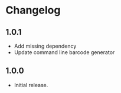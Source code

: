 # Changelog

## 1.0.1

- Add missing dependency
- Update command line barcode generator

## 1.0.0

- Initial release.
